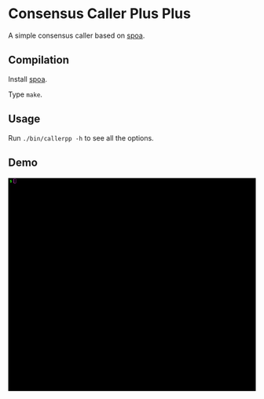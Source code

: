 Consensus Caller Plus Plus
====

A simple consensus caller based on [spoa](https://github.com/rvaser/spoa).

## Compilation

Install [spoa](https://github.com/rvaser/spoa).

Type `make`.

## Usage

Run `./bin/callerpp -h` to see all the options.

## Demo

![Demo](https://github.com/nh13/callerpp/blob/master/demo.gif)


